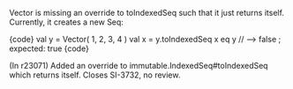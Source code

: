 Vector is missing an override to toIndexedSeq such that it just returns itself. Currently, it creates a new Seq:

{code}
val y = Vector( 1, 2, 3, 4 )
val x = y.toIndexedSeq
x eq y // --> false ; expected: true
{code}

(In r23071) Added an override to immutable.IndexedSeq#toIndexedSeq which
returns itself.  Closes SI-3732, no review.

